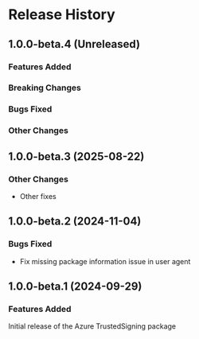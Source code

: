 # Release History

## 1.0.0-beta.4 (Unreleased)

### Features Added

### Breaking Changes

### Bugs Fixed

### Other Changes

## 1.0.0-beta.3 (2025-08-22)

### Other Changes

  - Other fixes

## 1.0.0-beta.2 (2024-11-04)

### Bugs Fixed

- Fix missing package information issue in user agent

## 1.0.0-beta.1 (2024-09-29)

### Features Added

Initial release of the Azure TrustedSigning package
